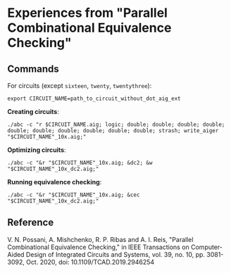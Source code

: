 # Experiences from "Parallel Combinational Equivalence Checking"

## Commands

For circuits (except `sixteen`, `twenty`, `twentythree`):

```shell
export CIRCUIT_NAME=path_to_circuit_without_dot_aig_ext
```

**Creating circuits**:

```shell
./abc -c "r $CIRCUIT_NAME.aig; logic; double; double; double; double; double; double; double; double; double; double; strash; write_aiger "$CIRCUIT_NAME"_10x.aig;"
```

**Optimizing circuits**:

```shell
./abc -c "&r "$CIRCUIT_NAME"_10x.aig; &dc2; &w "$CIRCUIT_NAME"_10x_dc2.aig;"
```

**Running equivalence checking**:

```shell
./abc -c "&r "$CIRCUIT_NAME"_10x.aig; &cec "$CIRCUIT_NAME"_10x_dc2.aig;"
```

## Reference

V. N. Possani, A. Mishchenko, R. P. Ribas and A. I. Reis, "Parallel Combinational Equivalence Checking," in IEEE Transactions on Computer-Aided Design of Integrated Circuits and Systems, vol. 39, no. 10, pp. 3081-3092, Oct. 2020, doi: 10.1109/TCAD.2019.2946254

